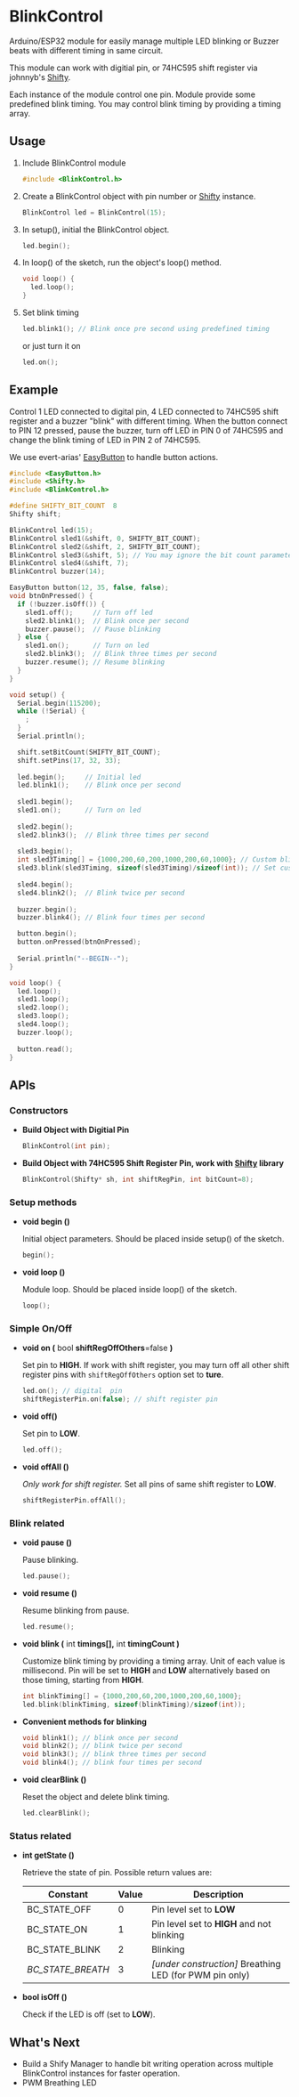 # BlinkControl
Arduino/ESP32 module for easily manage multiple LED blinking or Buzzer beats with different timing in same circuit.  

This module can work with digitial pin, or 74HC595 shift register via johnnyb's [Shifty](https://github.com/johnnyb/Shifty).  

Each instance of the module control one pin. Module provide some predefined blink timing. You may control blink timing by providing a timing array.  

## Usage
1. Include BlinkControl module
   
   ```cpp
   #include <BlinkControl.h>
   ```
   
2. Create a BlinkControl object with pin number or [Shifty](https://github.com/johnnyb/Shifty) instance.
   
   ```cpp
   BlinkControl led = BlinkControl(15);
   ```
   
3. In setup(), initial the BlinkControl object.
   
   ```cpp
   led.begin();
   ```
   
4. In loop() of the sketch, run the object's loop() method.
   
   ```cpp
   void loop() {
     led.loop();
   }
   ```   

5. Set blink timing
   
   ```cpp
   led.blink1(); // Blink once pre second using predefined timing
   ```
   
   or just turn it on
   
   ```cpp
   led.on();
   ```

## Example

Control 1 LED connected to digital pin, 4 LED connected to 74HC595 shift register and a buzzer "blink" with different timing. When the button connect to PIN 12 pressed, pause the buzzer, turn off LED in PIN 0 of 74HC595 and change the blink timing of LED in PIN 2 of 74HC595.  

We use evert-arias' [EasyButton](https://github.com/evert-arias/EasyButton) to handle button actions.  

```cpp
#include <EasyButton.h>
#include <Shifty.h>
#include <BlinkControl.h>

#define SHIFTY_BIT_COUNT  8
Shifty shift;

BlinkControl led(15);
BlinkControl sled1(&shift, 0, SHIFTY_BIT_COUNT);
BlinkControl sled2(&shift, 2, SHIFTY_BIT_COUNT);
BlinkControl sled3(&shift, 5); // You may ignore the bit count parameter if the shift register is 8-bit
BlinkControl sled4(&shift, 7);
BlinkControl buzzer(14);

EasyButton button(12, 35, false, false);
void btnOnPressed() {
  if (!buzzer.isOff()) {
    sled1.off();     // Turn off led
    sled2.blink1();  // Blink once per second
    buzzer.pause();  // Pause blinking
  } else {
    sled1.on();      // Turn on led
    sled2.blink3();  // Blink three times per second
    buzzer.resume(); // Resume blinking
  }
}

void setup() {
  Serial.begin(115200);
  while (!Serial) {
    ;
  }
  Serial.println();

  shift.setBitCount(SHIFTY_BIT_COUNT);
  shift.setPins(17, 32, 33);
  
  led.begin();     // Initial led
  led.blink1();    // Blink once per second
  
  sled1.begin();
  sled1.on();      // Turn on led
  
  sled2.begin();
  sled2.blink3();  // Blink three times per second
  
  sled3.begin();
  int sled3Timing[] = {1000,200,60,200,1000,200,60,1000}; // Custom blink timing
  sled3.blink(sled3Timing, sizeof(sled3Timing)/sizeof(int)); // Set custom blink timing
  
  sled4.begin();
  sled4.blink2();  // Blink twice per second
  
  buzzer.begin();
  buzzer.blink4(); // Blink four times per second

  button.begin();
  button.onPressed(btnOnPressed);
  
  Serial.println("--BEGIN--");
}

void loop() {
  led.loop();
  sled1.loop();
  sled2.loop();
  sled3.loop();
  sled4.loop();
  buzzer.loop();
  
  button.read();
}
```

## APIs
### Constructors

- **Build Object with Digitial Pin**
   
   ```cpp
   BlinkControl(int pin);
   ```

- **Build Object with 74HC595 Shift Register Pin, work with [Shifty](https://github.com/johnnyb/Shifty) library**
   
   ```cpp
   BlinkControl(Shifty* sh, int shiftRegPin, int bitCount=8);
   ```

### Setup methods

- **void begin ()**
  
  Initial object parameters. Should be placed inside setup() of the sketch.  
  
  ```cpp
  begin();
  ```
  
- **void loop ()**
  
  Module loop. Should be placed inside loop() of the sketch.  
    
  ```cpp
  loop();
  ```

### Simple On/Off

- **void on (** bool **shiftRegOffOthers**=false **)**
  
  Set pin to **HIGH**. If work with shift register, you may turn off all other shift register pins with `shiftRegOffOthers` option set to **ture**.  
  
  ```cpp
  led.on(); // digital  pin
  shiftRegisterPin.on(false); // shift register pin
  ```
  
- **void off()**
  
  Set pin to **LOW**.  
  
  ```cpp
  led.off();
  ```
  
- **void offAll ()**
  
  *Only work for shift register.* Set all pins of same shift register to **LOW**.  
  
  ```cpp
  shiftRegisterPin.offAll();
  ```

### Blink related

- **void pause ()**
  
  Pause blinking.

  ```cpp
  led.pause();
  ```

- **void resume ()**
  
  Resume blinking from pause.  
  
  ```cpp
  led.resume();
  ```

- **void blink (** int **timings[],** int **timingCount )**
  
  Customize blink timing by providing a timing array. Unit of each value is millisecond. Pin will be set to **HIGH** and **LOW** alternatively based on those timing, starting from **HIGH**.  
  
  ```cpp
  int blinkTiming[] = {1000,200,60,200,1000,200,60,1000};
  led.blink(blinkTiming, sizeof(blinkTiming)/sizeof(int));
  ```
  
- **Convenient methods for blinking**
  
  ```cpp
  void blink1(); // blink once per second
  void blink2(); // blink twice per second
  void blink3(); // blink three times per second
  void blink4(); // blink four times per second
  ```

- **void clearBlink ()**
  
  Reset the object and delete blink timing.
  
  ```cpp
  led.clearBlink();
  ```

### Status related

- **int getState ()**
  
  Retrieve the state of pin. Possible return values are:  
  
  Constant          |Value|Description
  ------------------|-----|-----------
  BC\_STATE\_OFF    |  0  | Pin level set to **LOW**
  BC\_STATE\_ON     |  1  | Pin level set to **HIGH** and not blinking
  BC\_STATE\_BLINK  |  2  | Blinking
  *BC\_STATE\_BREATH* |  3  | *[under construction]* Breathing LED (for PWM pin only)

- **bool isOff ()**
  
  Check if the LED is off (set to **LOW**).

## What's Next

- Build a Shify Manager to handle bit writing operation across multiple BlinkControl instances for faster operation.
- PWM Breathing LED
